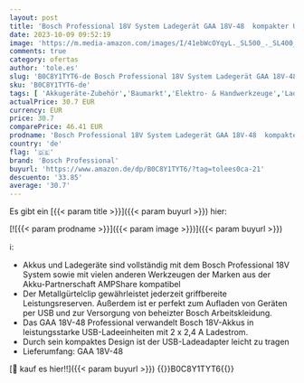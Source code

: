 ```yaml
---
layout: post
title: 'Bosch Professional 18V System Ladegerät GAA 18V-48  kompakter USB-Ladeadapter  mit 2x 2 4 A Ladestrom '
date: 2023-10-09 09:52:19
image: 'https://m.media-amazon.com/images/I/41ebWcOYqyL._SL500_._SL400_.jpg'
comments: true
category: ofertas
author: 'tole.es'
slug: 'B0C8Y1TYT6-de Bosch Professional 18V System Ladegerät GAA 18V-48...'
sku: 'B0C8Y1TYT6-de'
tags: [ 'Akkugeräte-Zubehör','Baumarkt','Elektro- & Handwerkzeuge','Ladegeräte','Zubehör für Elektrowerkzeuge','bosch professional','🇩🇪', ]
actualPrice: 30.7 EUR
currency: EUR
price: 30.7
comparePrice: 46.41 EUR
prodname: 'Bosch Professional 18V System Ladegerät GAA 18V-48  kompakter USB-Ladeadapter  mit 2x 2 4 A Ladestrom '
country: 'de'
flag: '🇩🇪'
brand: 'Bosch Professional'
buyurl: 'https://www.amazon.de/dp/B0C8Y1TYT6/?tag=tolees0ca-21'
descuento: '33.85'
average: '30.7'
---
```


Es gibt ein [{{< param title >}}]({{< param buyurl >}}) hier:

[![{{< param prodname >}}]({{< param image >}})]({{< param buyurl >}})

ℹ️:

- Akkus und Ladegeräte sind vollständig mit dem Bosch Professional 18V System sowie mit vielen anderen Werkzeugen der Marken aus der Akku-Partnerschaft AMPShare kompatibel
- Der Metallgürtelclip gewährleistet jederzeit griffbereite Leistungsreserven. Außerdem ist er perfekt zum Aufladen von Geräten per USB und zur Versorgung von beheizter Bosch Arbeitskleidung.
- Das GAA 18V-48 Professional verwandelt Bosch 18V-Akkus in leistungsstarke USB-Ladeeinheiten mit 2 x 2,4 A Ladestrom.
- Durch sein kompaktes Design ist der USB-Ladeadapter leicht zu tragen
- Lieferumfang: GAA 18V-48

[🛒 kauf es hier!!]({{< param buyurl >}})
{{<world>}}B0C8Y1TYT6{{</world>}}
